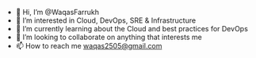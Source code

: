 - 👋 Hi, I’m @WaqasFarrukh
- 👀 I’m interested in Cloud, DevOps, SRE & Infrastructure
- 🌱 I’m currently learning about the Cloud and best practices for DevOps
- 💞️ I’m looking to collaborate on anything that interests me
- 📫 How to reach me waqas2505@gmail.com


